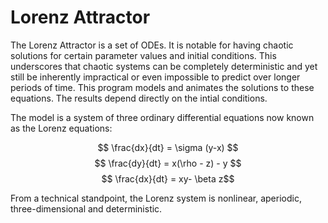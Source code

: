 # Lorenz Attractor

The Lorenz Attractor is a set of ODEs.  It is notable for having chaotic solutions for certain parameter values and initial conditions.  This underscores that chaotic systems can be completely deterministic and yet still be inherently impractical or even impossible to predict over longer periods of time.  This program models and animates the solutions to these equations.  The results depend directly on the intial conditions.


The model is a system of three ordinary differential equations now known as the Lorenz equations:

$$ \frac{dx}{dt} = \sigma (y-x) $$
$$ \frac{dy}{dt} = x(\rho - z) - y $$
$$ \frac{dx}{dt} = xy- \beta z$$


From a technical standpoint, the Lorenz system is nonlinear, aperiodic, three-dimensional and deterministic.
